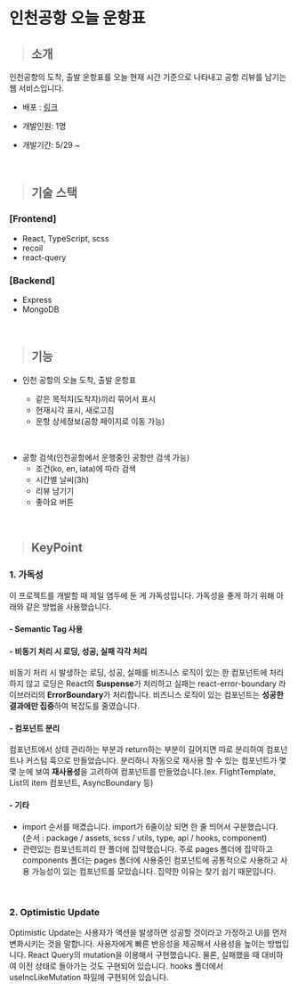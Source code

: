 # 인천공항 오늘 운항표

> ## 소개

인천공항의 도착, 출발 운항표를 오늘 현재 시간 기준으로 나타내고 공항 리뷰를 남기는 웹 서비스입니다.

- 배포 : [링크](http://54.180.51.230:8000/)

- 개발인원: 1명

- 개발기간: 5/29 ~

<br/>

> ## 기술 스택

### \[Frontend\]

- React, TypeScript, scss
- recoil
- react-query

### \[Backend\]

- Express
- MongoDB

<br/>

> ## 기능

- 인천 공항의 오늘 도착, 출발 운항표

  - 같은 목적지(도착지)끼리 묶어서 표시
  - 현재시각 표시, 새로고침
  - 운항 상세정보(공항 페이지로 이동 가능)

<br/>

- 공항 검색(인천공항에서 운행중인 공항만 검색 가능)
  - 조건(ko, en, iata)에 따라 검색
  - 시간별 날씨(3h)
  - 리뷰 남기기
  - 좋아요 버튼

<br/>

> ## KeyPoint

### 1. 가독성

이 프로젝트를 개발할 때 제일 염두에 둔 게 가독성입니다. 가독성을 좋게 하기 위해 아래와 같은 방법을 사용했습니다.

#### - Semantic Tag 사용

#### - 비동기 처리 시 로딩, 성공, 실패 각각 처리

  비동기 처리 시 발생하는 로딩, 성공, 실패를 비즈니스 로직이 있는 한 컴포넌트에 처리하지 않고 로딩은 React의 **Suspense**가 처리하고 실패는 react-error-boundary 라이브러리의 **ErrorBoundary**가 처리합니다. 비즈니스 로직이 있는 컴포넌트는 **성공한 결과에만 집중**하여 복잡도를 줄였습니다.

#### - 컴포넌트 분리

  컴포넌트에서 상태 관리하는 부분과 return하는 부분이 길어지면 따로 분리하여 컴포넌트나 커스텀 훅으로 만들었습니다. 분리하니 자동으로 재사용 할 수 있는 컴포넌트가 몇몇 눈에 보여 **재사용성**을 고려하여 컴포넌트를 만들었습니다.(ex. FlightTemplate, List의 item 컴포넌트, AsyncBoundary 등)

#### - 기타
  - import 순서를 매겼습니다. import가 6줄이상 되면 한 줄 띄어서 구분했습니다.
    (순서 : package / assets, scss / utils, type, api / hooks, component)
  - 관련있는 컴포넌트끼리 한 폴더에 집약했습니다. 주로 pages 폴더에 집약하고 components 폴더는 pages 폴더에 사용중인 컴포넌트에 공통적으로 사용하고 사용 가능성이 있는 컴포넌트를 모았습니다. 집약한 이유는 찾기 쉽기 때문입니다.

<br />

### 2. Optimistic Update

Optimistic Update는 사용자가 액션을 발생하면 성공할 것이라고 가정하고 UI를 먼저 변화시키는 것을 말합니다. 사용자에게 빠른 반응성을 제공해서 사용성을 높이는 방법입니다. React Query의 mutation을 이용해서 구현했습니다. 물론, 실패했을 때 대비하여 이전 상태로 돌아가는 것도 구현되어 있습니다. hooks 폴더에서 useIncLikeMutation 파일에 구현되어 있습니다.
